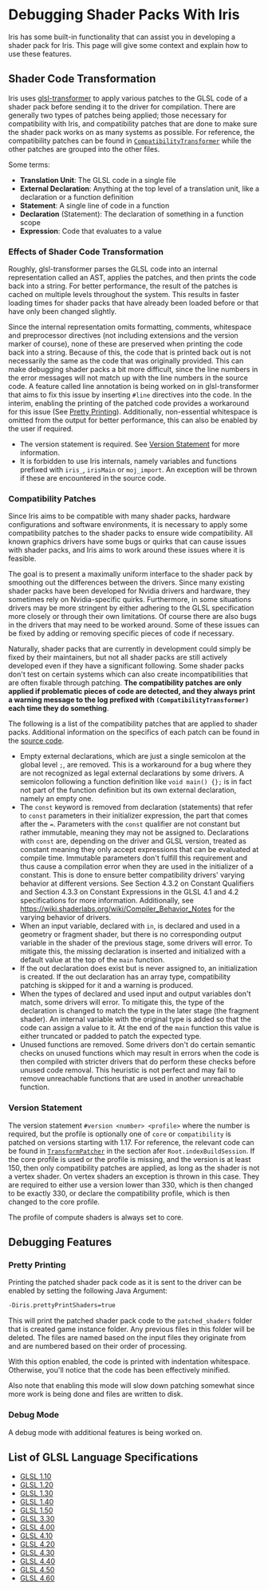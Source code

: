 # Debugging Shader Packs With Iris

Iris has some built-in functionality that can assist you in developing a shader pack for Iris. This page will give some context and explain how to use these features.

## Shader Code Transformation

Iris uses [glsl-transformer](https://github.com/IrisShaders/glsl-transformer) to apply various patches to the GLSL code of a shader pack before sending it to the driver for compilation. There are generally two types of patches being applied; those necessary for compatibility with Iris, and compatibility patches that are done to make sure the shader pack works on as many systems as possible. For reference, the compatibility patches can be found in [`CompatibilityTransformer`](/src/main/java/net/coderbot/iris/pipeline/transform/CompatibilityTransformer.java) while the other patches are grouped into the other files.

Some terms:

- **Translation Unit**: The GLSL code in a single file
- **External Declaration**: Anything at the top level of a translation unit, like a declaration or a function definition
- **Statement**: A single line of code in a function
- **Declaration** (Statement): The declaration of something in a function scope
- **Expression**: Code that evaluates to a value

### Effects of Shader Code Transformation

Roughly, glsl-transformer parses the GLSL code into an internal representation called an AST, applies the patches, and then prints the code back into a string. For better performance, the result of the patches is cached on multiple levels throughout the system. This results in faster loading times for shader packs that have already been loaded before or that have only been changed slightly.

Since the internal representation omits formatting, comments, whitespace and preprocessor directives (not including extensions and the version marker of course), none of these are preserved when printing the code back into a string. Because of this, the code that is printed back out is not necessarily the same as the code that was originally provided. This can make debugging shader packs a bit more difficult, since the line numbers in the error messages will not match up with the line numbers in the source code. A feature called line annotation is being worked on in glsl-transformer that aims to fix this issue by inserting `#line` directives into the code. In the interim, enabling the printing of the patched code provides a workaround for this issue (See [Pretty Printing](#pretty-printing)). Additionally, non-essential whitespace is omitted from the output for better performance, this can also be enabled by the user if required.

- The version statement is required. See [Version Statement](#version-statement) for more information.
- It is forbidden to use Iris internals, namely variables and functions prefixed with `iris_`, `irisMain` or `moj_import`. An exception will be thrown if these are encountered in the source code.

### Compatibility Patches

Since Iris aims to be compatible with many shader packs, hardware configurations and software environments, it is necessary to apply some compatibility patches to the shader packs to ensure wide compatibility. All known graphics drivers have some bugs or quirks that can cause issues with shader packs, and Iris aims to work around these issues where it is feasible.

The goal is to present a maximally uniform interface to the shader pack by smoothing out the differences between the drivers. Since many existing shader packs have been developed for Nvidia drivers and hardware, they sometimes rely on Nvidia-specific quirks. Furthermore, in some situations drivers may be more stringent by either adhering to the GLSL specification more closely or through their own limitations. Of course there are also bugs in the drivers that may need to be worked around. Some of these issues can be fixed by adding or removing specific pieces of code if necessary.

Naturally, shader packs that are currently in development could simply be fixed by their maintainers, but not all shader packs are still actively developed even if they have a significant following. Some shader packs don't test on certain systems which can also create incompatibilities that are often fixable through patching. **The compatibility patches are only applied if problematic pieces of code are detected, and they always print a warning message to the log prefixed with `(CompatibilityTransformer)` each time they do something**.

The following is a list of the compatibility patches that are applied to shader packs. Additional information on the specifics of each patch can be found in the [source code](/src/main/java/net/coderbot/iris/pipeline/transform/transformer/CompatibilityTransformer.java).

- Empty external declarations, which are just a single semicolon at the global level `;`, are removed. This is a workaround for a bug where they are not recognized as legal external declarations by some drivers. A semicolon following a function definition like `void main() {};` is in fact not part of the function definition but its own external declaration, namely an empty one.
- The `const` keyword is removed from declaration (statements) that refer to `const` parameters in their initializer expression, the part that comes after the `=`. Parameters with the `const` qualifier are not constant but rather immutable, meaning they may not be assigned to. Declarations with `const` are, depending on the driver and GLSL version, treated as constant meaning they only accept expressions that can be evaluated at compile time. Immutable parameters don't fulfill this requirement and thus cause a compilation error when they are used in the initializer of a constant. This is done to ensure better compatibility drivers' varying behavior at different versions. See Section 4.3.2 on Constant Qualifiers and Section 4.3.3 on Constant Expressions in the GLSL 4.1 and 4.2 specifications for more information. Additionally, see https://wiki.shaderlabs.org/wiki/Compiler_Behavior_Notes for the varying behavior of drivers.
- When an input variable, declared with `in`, is declared and used in a geometry or fragment shader, but there is no corresponding output variable in the shader of the previous stage, some drivers will error. To mitigate this, the missing declaration is inserted and initialized with a default value at the top of the `main` function. 
- If the out declaration does exist but is never assigned to, an initialization is created. If the out declaration has an array type, compatibility patching is skipped for it and a warning is produced.
- When the types of declared and used input and output variables don't match, some drivers will error. To mitigate this, the type of the declaration is changed to match the type in the later stage (the fragment shader). An internal variable with the original type is added so that the code can assign a value to it. At the end of the `main` function this value is either truncated or padded to patch the expected type.
- Unused functions are removed. Some drivers don't do certain semantic checks on unused functions which may result in errors when the code is then compiled with stricter drivers that do perform these checks before unused code removal. This heuristic is not perfect and may fail to remove unreachable functions that are used in another unreachable function.

### Version Statement

The version statement `#version <number> <profile>` where the number is required, but the profile is optionally one of `core` or `compatibility` is patched on versions starting with 1.17. For reference, the relevant code can be found in [`TransformPatcher`](/src/main/java/net/coderbot/iris/pipeline/transform/TransformPatcher.java) in the section afer `Root.indexBuildSession`. If the core profile is used or the profile is missing, and the version is at least 150, then only compatibility patches are applied, as long as the shader is not a vertex shader. On vertex shaders an exception is thrown in this case. They are required to either use a version lower than 330, which is then changed to be exactly 330, or declare the compatibility profile, which is then changed to the core profile.

The profile of compute shaders is always set to core.

## Debugging Features

### Pretty Printing

Printing the patched shader pack code as it is sent to the driver can be enabled by setting the following Java Argument:

```sh
-Diris.prettyPrintShaders=true
```

This will print the patched shader pack code to the `patched_shaders` folder that is created game instance folder. Any previous files in this folder will be deleted. The files are named based on the input files they originate from and are numbered based on their order of processing.

With this option enabled, the code is printed with indentation whitespace. Otherwise, you'll notice that the code has been effectively minified.

Also note that enabling this mode will slow down patching somewhat since more work is being done and files are written to disk.

### Debug Mode

A debug mode with additional features is being worked on.

## List of GLSL Language Specifications

- [GLSL 1.10](https://www.khronos.org/registry/OpenGL/specs/gl/GLSLangSpec.1.10.pdf)
- [GLSL 1.20](https://www.khronos.org/registry/OpenGL/specs/gl/GLSLangSpec.1.20.pdf)
- [GLSL 1.30](https://www.khronos.org/registry/OpenGL/specs/gl/GLSLangSpec.1.30.pdf)
- [GLSL 1.40](https://www.khronos.org/registry/OpenGL/specs/gl/GLSLangSpec.1.40.pdf)
- [GLSL 1.50](https://www.khronos.org/registry/OpenGL/specs/gl/GLSLangSpec.1.50.pdf)
- [GLSL 3.30](https://www.khronos.org/registry/OpenGL/specs/gl/GLSLangSpec.3.30.pdf)
- [GLSL 4.00](https://www.khronos.org/registry/OpenGL/specs/gl/GLSLangSpec.4.00.pdf)
- [GLSL 4.10](https://www.khronos.org/registry/OpenGL/specs/gl/GLSLangSpec.4.10.pdf)
- [GLSL 4.20](https://www.khronos.org/registry/OpenGL/specs/gl/GLSLangSpec.4.20.pdf)
- [GLSL 4.30](https://www.khronos.org/registry/OpenGL/specs/gl/GLSLangSpec.4.30.pdf)
- [GLSL 4.40](https://www.khronos.org/registry/OpenGL/specs/gl/GLSLangSpec.4.40.pdf)
- [GLSL 4.50](https://www.khronos.org/registry/OpenGL/specs/gl/GLSLangSpec.4.50.pdf)
- [GLSL 4.60](https://www.khronos.org/registry/OpenGL/specs/gl/GLSLangSpec.4.60.pdf)
